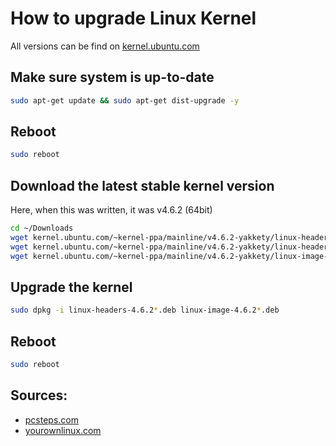 # How to upgrade Linux Kernel

All versions can be find on [kernel.ubuntu.com](http://kernel.ubuntu.com/~kernel-ppa/mainline/)

## Make sure system is up-to-date

``` bash
sudo apt-get update && sudo apt-get dist-upgrade -y
```

## Reboot

``` bash
sudo reboot
```

## Download the latest stable kernel version

Here, when this was written, it was v4.6.2 (64bit)
``` bash
cd ~/Downloads
wget kernel.ubuntu.com/~kernel-ppa/mainline/v4.6.2-yakkety/linux-headers-4.6.2-040602_4.6.2-040602.201606100516_all.deb
wget kernel.ubuntu.com/~kernel-ppa/mainline/v4.6.2-yakkety/linux-headers-4.6.2-040602-generic_4.6.2-040602.201606100516_amd64.deb
wget kernel.ubuntu.com/~kernel-ppa/mainline/v4.6.2-yakkety/linux-image-4.6.2-040602-generic_4.6.2-040602.201606100516_amd64.deb
```

## Upgrade the kernel

``` bash
sudo dpkg -i linux-headers-4.6.2*.deb linux-image-4.6.2*.deb
```

## Reboot

``` bash
sudo reboot
```

## Sources:

- [pcsteps.com](https://www.pcsteps.com/858-kernel-upgrade-linux-mint-ubuntu/)
- [yourownlinux.com](http://www.yourownlinux.com/2016/06/how-to-install-linux-kernel-4-6-2-in-linux.html)
